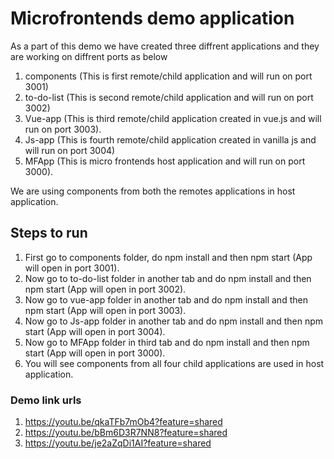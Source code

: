 # Microfrontends demo application
As a part of this demo we have created three diffrent applications and they are working on diffrent ports as below
1. components (This is first remote/child application and will run on port 3001)
2. to-do-list (This is second remote/child application and will run on port 3002)
3. Vue-app (This is third remote/child application created in vue.js and will run on port 3003).
4. Js-app (This is fourth remote/child application created in vanilla js and will run on port 3004)
5. MFApp (This is micro frontends host application and will run on port 3000).

We are using components from both the remotes applications in host application.

## Steps to run
1. First go to components folder, do npm install and then npm start (App will open in port 3001).
2. Now go to to-do-list folder in another tab and do npm install and then npm start (App will open in port 3002).
3. Now go to vue-app folder in another tab and do npm install and then npm start (App will open in port 3003).
4. Now go to Js-app folder in another tab and do npm install and then npm start (App will open in port 3004).
5. Now go to MFApp folder in third tab and do npm install and then npm start (App will open in port 3000).
6. You will see components from all four child applications are used in host application.

### Demo link urls
1. https://youtu.be/qkaTFb7mOb4?feature=shared
2. https://youtu.be/bBm6D3R7NN8?feature=shared
3. https://youtu.be/je2aZqDi1AI?feature=shared
